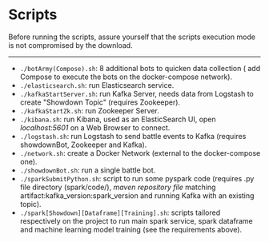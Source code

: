 # Scripts

Before running the scripts, assure yourself that the scripts execution mode is not compromised by the download.

---
- ```./botArmy(Compose).sh```:    8 additional bots to quicken data collection ( add Compose to execute the bots on the docker-compose network).
- ```./elasticsearch.sh```:       run Elasticsearch service.
- ```./kafkaStartServer.sh```: run Kafka Server, needs data from Logstash to create "Showdown Topic" (requires Zookeeper).
- ```./kafkaStartZk.sh```: run Zookeeper Server.
- ```./kibana.sh```: run Kibana, used as an ElasticSearch UI, open *localhost:5601* on a Web Browser to connect.
- ```./logstash.sh```: run Logstash to send battle events to Kafka (requires showdownBot, Zookeeper and Kafka).
- ```./network.sh```: create a Docker Network (external to the docker-compose one).
- ```./showdownBot.sh```: run a single battle bot.
- ```./sparkSubmitPython.sh```: script to run some pyspark code (requires .py file directory (spark/code/), *maven repository file* matching artifact:kafka_version:spark_version and running Kafka with an existing topic). 
- ```./spark[Showdown][Dataframe][Training].sh```: scripts tailored respectively on the project to run main spark service, spark dataframe and machine learning model training (see the requirements above).   
